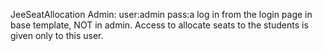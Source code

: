 JeeSeatAllocation
Admin: user:admin pass:a
log in from the login page in base template, NOT in admin. Access to allocate seats to the students is given only to this user.
